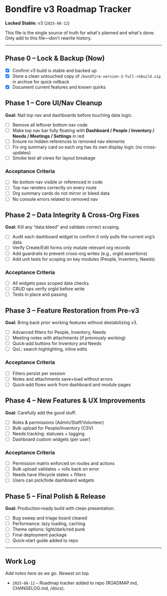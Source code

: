 # Bondfire v3 Roadmap Tracker

**Locked Stable:** v3 (`2025-08-12`)

This file is the single source of truth for what's planned and what's done. Only add to this file—don't rewrite history.

---

## Phase 0 – Lock & Backup (Now)
- [x] Confirm v3 build is stable and backed up
- [x] Store a clean untouched copy of `/bondfire-version-3-full-rebuild.zip` in archive for quick rollback
- [x] Document current features and known quirks

## Phase 1 – Core UI/Nav Cleanup
**Goal:** Nail top nav and dashboards before touching data logic.
- [ ] Remove all leftover bottom nav code
- [ ] Make top nav bar fully floating with **Dashboard / People / Inventory / Needs / Meetings / Settings** in red
- [ ] Ensure no hidden references to removed nav elements
- [ ] Fix org summary card so each org has its own display logic (no cross-updates)
- [ ] Smoke test all views for layout breakage

### Acceptance Criteria
- [ ] No bottom nav visible or referenced in code
- [ ] Top nav renders correctly on every route
- [ ] Org summary cards do not mirror or bleed data
- [ ] No console errors related to removed nav

## Phase 2 – Data Integrity & Cross-Org Fixes
**Goal:** Kill any “data bleed” and validate correct scoping.
- [ ] Audit each dashboard widget to confirm it only pulls the current org’s data
- [ ] Verify Create/Edit forms only mutate relevant org records
- [ ] Add guardrails to prevent cross-org writes (e.g., orgId assertions)
- [ ] Add unit tests for scoping on key modules (People, Inventory, Needs)

### Acceptance Criteria
- [ ] All widgets pass scoped data checks
- [ ] CRUD ops verify orgId before write
- [ ] Tests in place and passing

## Phase 3 – Feature Restoration from Pre‑v3
**Goal:** Bring back prior working features without destabilizing v3.
- [ ] Advanced filters for People, Inventory, Needs
- [ ] Meeting notes with attachments (if previously working)
- [ ] Quick‑add buttons for Inventory and Needs
- [ ] QoL: search highlighting, inline edits

### Acceptance Criteria
- [ ] Filters persist per session
- [ ] Notes and attachments save+load without errors
- [ ] Quick‑add flows work from dashboard and module pages

## Phase 4 – New Features & UX Improvements
**Goal:** Carefully add the good stuff.
- [ ] Roles & permissions (Admin/Staff/Volunteer)
- [ ] Bulk upload for People/Inventory (CSV)
- [ ] Needs tracking: statuses + tagging
- [ ] Dashboard custom widgets (per user)

### Acceptance Criteria
- [ ] Permission matrix enforced on routes and actions
- [ ] Bulk upload validates + rolls back on error
- [ ] Needs have lifecycle states + filters
- [ ] Users can pick/hide dashboard widgets

## Phase 5 – Final Polish & Release
**Goal:** Production‑ready build with clean presentation.
- [ ] Bug sweep and triage board cleared
- [ ] Performance: lazy loading, caching
- [ ] Theme options: light/dark/red punk
- [ ] Final deployment package
- [ ] Quick‑start guide added to repo

---

## Work Log
_Add notes here as we go. Newest on top._

- `2025-08-12` – Roadmap tracker added to repo (ROADMAP.md, CHANGELOG.md, /docs).

